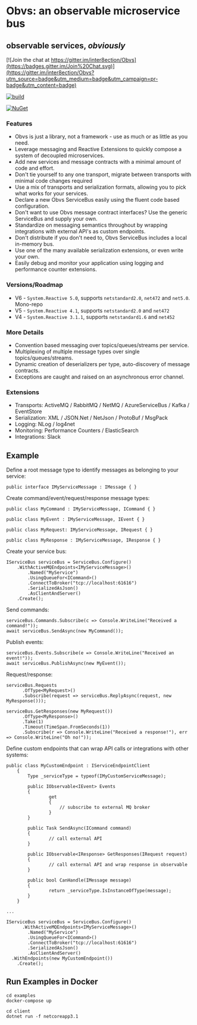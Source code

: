 ﻿
# Obvs: an observable microservice bus
## observable services, *obviously*

[![Join the chat at https://gitter.im/inter8ection/Obvs](https://badges.gitter.im/Join%20Chat.svg)](https://gitter.im/inter8ection/Obvs?utm_source=badge&utm_medium=badge&utm_campaign=pr-badge&utm_content=badge)

[![build](https://ci.appveyor.com/api/projects/status/hcv02eeulvfdr9de?svg=true)](https://ci.appveyor.com/project/inter8ection/obvs)

[![NuGet](https://img.shields.io/nuget/v/Obvs.svg)](https://www.nuget.org/packages/Obvs/)

### Features

* Obvs is just a library, not a framework - use as much or as little as you need.
* Leverage messaging and Reactive Extensions to quickly compose a system of decoupled microservices.
* Add new services and message contracts with a minimal amount of code and effort.
* Don't tie yourself to any one transport, migrate between transports with minimal code changes required
* Use a mix of transports and serialization formats, allowing you to pick what works for your services.
* Declare a new Obvs ServiceBus easily using the fluent code based configuration.
* Don't want to use Obvs message contract interfaces? Use the generic ServiceBus and supply your own.
* Standardize on messaging semantics throughout by wrapping integrations with external API's as custom endpoints.
* Don't distribute if you don't need to, Obvs ServiceBus includes a local in-memory bus.
* Use one of the many available serialization extensions, or even write your own.
* Easily debug and monitor your application using logging and performance counter extensions.

### Versions/Roadmap

* V6 - `System.Reactive 5.0`, supports `netstandard2.0`, `net472` and `net5.0`.  Mono-repo
* V5 - `System.Reactive 4.1`, supports `netstandard2.0` and `net472`
* V4 - `System.Reactive 3.1.1`, supports `netstandard1.6` and `net452` 

### More Details

* Convention based messaging over topics/queues/streams per service.
* Multiplexing of multiple message types over single topics/queues/streams.
* Dynamic creation of deserializers per type, auto-discovery of message contracts.
* Exceptions are caught and raised on an asynchronous error channel.

### Extensions

* Transports: ActiveMQ / RabbitMQ / NetMQ / AzureServiceBus / Kafka / EventStore
* Serialization: XML / JSON.Net / NetJson / ProtoBuf / MsgPack
* Logging: NLog / log4net
* Monitoring: Performance Counters / ElasticSearch
* Integrations: Slack

## Example

Define a root message type to identify messages as belonging to your service:

	public interface IMyServiceMessage : IMessage { }

Create command/event/request/response message types:

	public class MyCommand : IMyServiceMessage, ICommand { }

	public class MyEvent : IMyServiceMessage, IEvent { }

	public class MyRequest: IMyServiceMessage, IRequest { }
	
	public class MyResponse : IMyServiceMessage, IResponse { }

Create your service bus:

	IServiceBus serviceBus = ServiceBus.Configure()
        .WithActiveMQEndpoints<IMyServiceMessage>()
            .Named("MyService")
            .UsingQueueFor<ICommand>()
            .ConnectToBroker("tcp://localhost:61616")
            .SerializedAsJson()
            .AsClientAndServer()
        .Create();

Send commands:

	serviceBus.Commands.Subscribe(c => Console.WriteLine("Received a command!"));
	await serviceBus.SendAsync(new MyCommand());

Publish events:

	serviceBus.Events.Subscribe(e => Console.WriteLine("Received an event!"));
	await serviceBus.PublishAsync(new MyEvent());
	
Request/response:

	serviceBus.Requests
		  .OfType<MyRequest>()
		  .Subscribe(request => serviceBus.ReplyAsync(request, new MyResponse()));
	
	serviceBus.GetResponses(new MyRequest())
		  .OfType<MyResponse>()
		  .Take(1)
		  .Timeout(TimeSpan.FromSeconds(1))
		  .Subscribe(r => Console.WriteLine("Received a response!"), err => Console.WriteLine("Oh no!"));

Define custom endpoints that can wrap API calls or integrations with other systems:
	
	public class MyCustomEndpoint : IServiceEndpointClient
    	{
        	Type _serviceType = typeof(IMyCustomServiceMessage);

        	public IObservable<IEvent> Events
        	{
            		get
            		{
                		// subscribe to external MQ broker
            		}
        	}

        	public Task SendAsync(ICommand command)
        	{
            		// call external API
        	}

        	public IObservable<IResponse> GetResponses(IRequest request)
        	{
            		// call external API and wrap response in observable
        	}

        	public bool CanHandle(IMessage message)
        	{
            		return _serviceType.IsInstanceOfType(message);
        	}
    	}
		
	...

	IServiceBus serviceBus = ServiceBus.Configure()
          .WithActiveMQEndpoints<IMyServiceMessage>()
            .Named("MyService")
            .UsingQueueFor<ICommand>()
            .ConnectToBroker("tcp://localhost:61616")
            .SerializedAsJson()
            .AsClientAndServer()
	  .WithEndpoints(new MyCustomEndpoint())
        .Create();

## Run Examples in Docker

	cd examples
	docker-compose up

	cd client
	dotnet run -f netcoreapp3.1 
